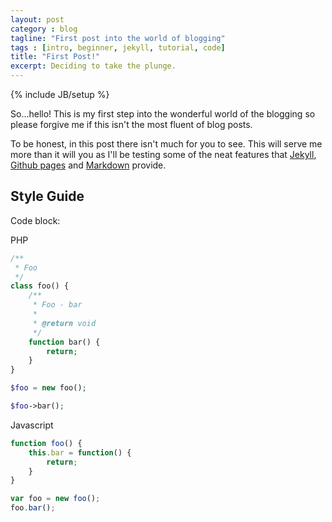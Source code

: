 ```yaml
---
layout: post
category : blog
tagline: "First post into the world of blogging"
tags : [intro, beginner, jekyll, tutorial, code]
title: "First Post!"
excerpt: Deciding to take the plunge.
---
```

{% include JB/setup %}

So...hello! This is my first step into the wonderful world of the blogging so please forgive me if this isn't the most fluent of blog posts.

To be honest, in this post there isn't much for you to see.  This will serve me more than it will you as I'll be testing some of the neat features that [Jekyll](http://jekyllrb.com/), [Github pages](https://pages.github.com/) and [Markdown](https://daringfireball.net/projects/markdown/) provide.

## Style Guide

Code block:

PHP
```php
/**
 * Foo
 */
class foo() {
    /**
     * Foo - bar
     *
     * @return void
     */
    function bar() {
        return;
    }
}

$foo = new foo();

$foo->bar();
```

Javascript
```js
function foo() {
    this.bar = function() {
        return;
    }
}

var foo = new foo();
foo.bar();
```